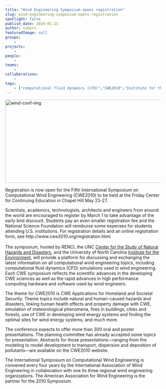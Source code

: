 ```yaml
---
title: "Wind Engineering Symposium opens registration"
slug: wind-engineering-symposium-opens-registration
spotlight: false
publish_date: 2010-01-21
author: subers
featuredImage: null
groups:
    - 
projects:
    - 
people:
    - 
teams: 
    - 
collaborations:
    - 
tags:
    - ["computational fluid dynamics (CFD)","CWE2010","Institute for the Environment"]
---
```

<p><a href="http://www.renci.org/wp-content/uploads/2009/08/wind-conf-img.jpg"><img class="alignnone size-full wp-image-3948" title="wind-conf-img" src="http://www.renci.org/wp-content/uploads/2009/08/wind-conf-img.jpg" alt="wind-conf-img" width="630" height="269" /></a></p>

<p>Registration is now open for the Fifth International Symposium on Computational Wind Engineering (CWE2010) to be held at the Friday Center for Continuing Education in Chapel Hill May 23-27.</p>

<p>Scientists, academics, technologists, architects and engineers from around the world are encouraged to register by March 1 to take advantage of the early bird discount. Students pay an even smaller registration fee and the National Science Foundation will reimburse some expenses for students attending U.S. institutions. For registration details and an online registration form, see http://www.cwe2010.org/registration.html<br />
 <!--more--><br />
 The symposium, hosted by RENCI, the UNC <a href="http://hazardscenter.unc.edu/" target="_blank">Center for the Study of Natural Hazards and Disasters</a>, and the University of North Carolina <a href="http://www.ie.unc.edu/" target="_blank">Institute for the Environment</a>, will provide a platform for discussing and exchanging the latest information on all computational wind engineering topics, including computational fluid dynamics (CFD) simulations used in wind engineering. Each CWE symposium reflects the scientific advances in the developing CWE sciences as well as the rapid advances in high performance computing hardware and software used by wind engineers.</p>

<p>The theme for CWE2010 is CWE Applications for Homeland and Societal Security. Theme topics include natural and human-caused hazards and disasters, linking human health effects and property damage with CWE, simulation of meteorological phenomena, fires in buildings, cities and forests, use of CWE in developing wind energy systems and finding the optimal sites for wind energy systems, and much more.</p>

<p>The conference expects to offer more than 300 oral and poster presentations. The planning committee has already accepted some topics for presentation. Abstracts for those presentations—ranging from fire modeling to model development to transport, dispersion and deposition of pollutants—are available on the CWE2010 website.</p>

<p>The International Symposium on Computational Wind Engineering is convened every four years by the International Association of Wind Engineering in collaboration with one its three regional wind engineering organizations. The American Association for Wind Engineering is the partner for the 2010 Symposium.</p>
